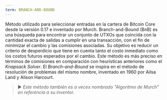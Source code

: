 ```yaml
---
term: BRANCH-AND-BOUND
---
```


Método utilizado para seleccionar entradas en la cartera de Bitcoin Core desde la versión 0.17 e inventado por Murch. Branch-and-Bound (BnB) es una búsqueda para encontrar un conjunto de UTXOs que coincida con la cantidad exacta de salidas a cumplir en una transacción, con el fin de minimizar el cambio y las comisiones asociadas. Su objetivo es reducir un criterio de desperdicio que tiene en cuenta tanto el costo inmediato como los costos futuros esperados por el cambio. Este método es más preciso en términos de comisiones en comparación con heurísticas anteriores como el *Knapsack Solver*. El *Branch-and-Bound* se inspira en el método de resolución de problemas del mismo nombre, inventado en 1960 por Ailsa Land y Alison Harcourt.

> ► *Este método también es a veces nombrado "Algoritmo de Murch" en referencia a su inventor.*